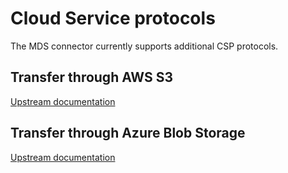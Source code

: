 # Cloud Service protocols

The MDS connector currently supports additional CSP protocols.

## Transfer through AWS S3

[Upstream documentation](https://github.com/eclipse-edc/Technology-Aws/tree/1aae860900b77b3e84f072928feaa82c84856c9b/extensions/data-plane/data-plane-aws-s3)

## Transfer through Azure Blob Storage

[Upstream documentation](https://github.com/eclipse-edc/Technology-Azure/tree/a962caa79c9c69387e09bf872cc5ab508e301035/extensions/data-plane/data-plane-azure-storage)
